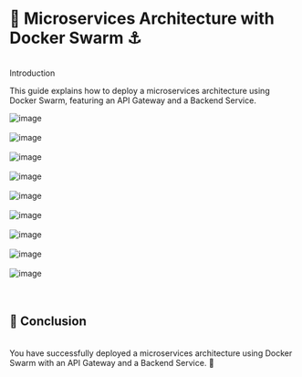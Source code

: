 
<h1>🚀 Microservices Architecture with Docker Swarm ⚓</h1>
<br>Introduction
<p>This guide explains how to deploy a microservices architecture using Docker Swarm, featuring an API Gateway and a Backend Service.</p>
<img src="https://github.com/user-attachments/assets/fb457c29-506a-4c2f-9d7e-b5fd401469a0" alt="image"><br>
<br>
<img src="https://github.com/user-attachments/assets/d2ed2a8e-baf8-4492-bd91-5f856ef5967b" alt="image"><br>
<br>
<img src="https://github.com/user-attachments/assets/6e82bca2-55ca-4fdd-a4bf-51204c1070c7" alt="image"><br>
<br>
<img src="https://github.com/user-attachments/assets/b7c2e7bc-05fb-489d-8ba9-5bae53a24634" alt="image"><br>
<br>
<img src="https://github.com/user-attachments/assets/9096902d-d6ab-49fc-9435-52ddf874ed4a" alt="image"><br>

<br>
<img src="https://github.com/user-attachments/assets/db1abd83-24a9-48f0-8b7e-168d1262f6ba" alt="image"><br>

<br>
<img src="https://github.com/user-attachments/assets/e792e1ab-d2bb-45e2-9bd4-70ee3f531858" alt="image"><br>
<br>
<img src="https://github.com/user-attachments/assets/2387d777-075b-4f88-bddb-6b333c80f7a0" alt="image"><br>
<br><img src="https://github.com/user-attachments/assets/59628c77-e581-491e-b15d-6563be78932c" alt="image"><br>
<br><br>




<h2>🎉 Conclusion</h2>
<br>You have successfully deployed a microservices architecture using Docker Swarm with an API Gateway and a Backend Service. 🚀
